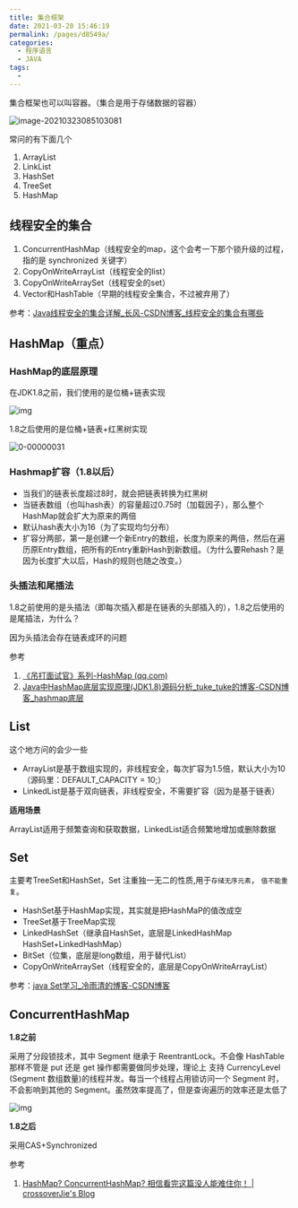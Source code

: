 ```yaml
---
title: 集合框架
date: 2021-03-20 15:46:19
permalink: /pages/d8549a/
categories:
  - 程序语言
  - JAVA
tags:
  - 
---
```


集合框架也可以叫容器。（集合是用于存储数据的容器）

![image-20210323085103081](https://img.xiaoyou66.com/2021/03/23/af1999626766e.png)

常问的有下面几个

1. ArrayList
2. LinkList
3. HashSet
4. TreeSet
5. HashMap

## 线程安全的集合

1. ConcurrentHashMap（线程安全的map，这个会考一下那个锁升级的过程，指的是 synchronized 关键字）
2. CopyOnWriteArrayList（线程安全的list）
3. CopyOnWriteArraySet（线程安全的set）
4. Vector和HashTable（早期的线程安全集合，不过被弃用了）

参考：[Java线程安全的集合详解_长风-CSDN博客_线程安全的集合有哪些](https://blog.csdn.net/lixiaobuaa/article/details/79689338)

## HashMap（重点）

### HashMap的底层原理

在JDK1.8之前，我们使用的是位桶+链表实现

![img](https://img.xiaoyou66.com/2021/03/23/adb442bceddce.png)

1.8之后使用的是位桶+链表+红黑树实现

![0-00000031](https://img.xiaoyou66.com/2021/03/23/a428fd1e494fb.png)

### Hashmap扩容（1.8以后）

- 当我们的链表长度超过8时，就会把链表转换为红黑树
- 当链表数组（也叫hash表）的容量超过0.75时（加载因子），那么整个HashMap就会扩大为原来的两倍
- 默认hash表大小为16（为了实现均匀分布）
- 扩容分两部，第一是创建一个新Entry的数组，长度为原来的两倍，然后在遍历原Entry数组，把所有的Entry重新Hash到新数组。（为什么要Rehash？是因为长度扩大以后，Hash的规则也随之改变。）

### 头插法和尾插法

1.8之前使用的是头插法（即每次插入都是在链表的头部插入的），1.8之后使用的是尾插法，为什么？

因为头插法会存在链表成环的问题

参考

1. [《吊打面试官》系列-HashMap (qq.com)](https://mp.weixin.qq.com/s/0Gf2DzuzgEx0i3mHVvhKNQ)
2. [Java中HashMap底层实现原理(JDK1.8)源码分析_tuke_tuke的博客-CSDN博客_hashmap底层](https://blog.csdn.net/tuke_tuke/article/details/51588156)

## List

这个地方问的会少一些

- ArrayList是基于数组实现的，非线程安全，每次扩容为1.5倍，默认大小为10（源码里：DEFAULT_CAPACITY = 10;）
- LinkedList是基于双向链表，非线程安全，不需要扩容（因为是基于链表）

**适用场景**

ArrayList适用于频繁查询和获取数据，LinkedList适合频繁地增加或删除数据

## Set

主要考TreeSet和HashSet，Set 注重独一无二的性质,用于`存储无序元素`， `值不能重复`。

- HashSet基于HashMap实现，其实就是把HashMaP的值改成空
- TreeSet基于TreeMap实现
- LinkedHashSet（继承自HashSet，底层是LinkedHashMap HashSet+LinkedHashMap）
- BitSet（位集，底层是long数组，用于替代List）
- CopyOnWriteArraySet（线程安全的，底层是CopyOnWriteArrayList）

参考：[java Set学习_冷雨清的博客-CSDN博客](https://blog.csdn.net/weixin_44777669/article/details/109440033)

## ConcurrentHashMap

**1.8之前**

 采用了分段锁技术，其中 Segment 继承于 ReentrantLock。不会像 HashTable 那样不管是 put 还是 get 操作都需要做同步处理，理论上 支持 CurrencyLevel (Segment 数组数量)的线程并发。每当一个线程占用锁访问一个 Segment 时，不会影响到其他的 Segment。虽然效率提高了，但是查询遍历的效率还是太低了

![img](https://img.xiaoyou66.com/2021/03/23/8a7f3c6bf907b.jpg)

**1.8之后**

采用CAS+Synchronized

参考

1. [HashMap? ConcurrentHashMap? 相信看完这篇没人能难住你！ | crossoverJie's Blog](https://crossoverjie.top/2018/07/23/java-senior/ConcurrentHashMap/)

